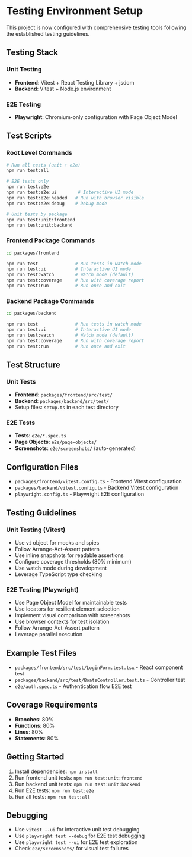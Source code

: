 # Testing Environment Setup

This project is now configured with comprehensive testing tools following the established testing guidelines.

## Testing Stack

### Unit Testing
- **Frontend**: Vitest + React Testing Library + jsdom
- **Backend**: Vitest + Node.js environment

### E2E Testing
- **Playwright**: Chromium-only configuration with Page Object Model

## Test Scripts

### Root Level Commands
```bash
# Run all tests (unit + e2e)
npm run test:all

# E2E tests only
npm run test:e2e
npm run test:e2e:ui        # Interactive UI mode
npm run test:e2e:headed   # Run with browser visible
npm run test:e2e:debug    # Debug mode

# Unit tests by package
npm run test:unit:frontend
npm run test:unit:backend
```

### Frontend Package Commands
```bash
cd packages/frontend

npm run test              # Run tests in watch mode
npm run test:ui           # Interactive UI mode
npm run test:watch        # Watch mode (default)
npm run test:coverage     # Run with coverage report
npm run test:run          # Run once and exit
```

### Backend Package Commands
```bash
cd packages/backend

npm run test              # Run tests in watch mode
npm run test:ui           # Interactive UI mode
npm run test:watch        # Watch mode (default)
npm run test:coverage     # Run with coverage report
npm run test:run          # Run once and exit
```

## Test Structure

### Unit Tests
- **Frontend**: `packages/frontend/src/test/`
- **Backend**: `packages/backend/src/test/`
- Setup files: `setup.ts` in each test directory

### E2E Tests
- **Tests**: `e2e/*.spec.ts`
- **Page Objects**: `e2e/page-objects/`
- **Screenshots**: `e2e/screenshots/` (auto-generated)

## Configuration Files

- `packages/frontend/vitest.config.ts` - Frontend Vitest configuration
- `packages/backend/vitest.config.ts` - Backend Vitest configuration
- `playwright.config.ts` - Playwright E2E configuration

## Testing Guidelines

### Unit Testing (Vitest)
- Use `vi` object for mocks and spies
- Follow Arrange-Act-Assert pattern
- Use inline snapshots for readable assertions
- Configure coverage thresholds (80% minimum)
- Use watch mode during development
- Leverage TypeScript type checking

### E2E Testing (Playwright)
- Use Page Object Model for maintainable tests
- Use locators for resilient element selection
- Implement visual comparison with screenshots
- Use browser contexts for test isolation
- Follow Arrange-Act-Assert pattern
- Leverage parallel execution

## Example Test Files

- `packages/frontend/src/test/LoginForm.test.tsx` - React component test
- `packages/backend/src/test/BoatsController.test.ts` - Controller test
- `e2e/auth.spec.ts` - Authentication flow E2E test

## Coverage Requirements

- **Branches**: 80%
- **Functions**: 80%
- **Lines**: 80%
- **Statements**: 80%

## Getting Started

1. Install dependencies: `npm install`
2. Run frontend unit tests: `npm run test:unit:frontend`
3. Run backend unit tests: `npm run test:unit:backend`
4. Run E2E tests: `npm run test:e2e`
5. Run all tests: `npm run test:all`

## Debugging

- Use `vitest --ui` for interactive unit test debugging
- Use `playwright test --debug` for E2E test debugging
- Use `playwright test --ui` for E2E test exploration
- Check `e2e/screenshots/` for visual test failures
